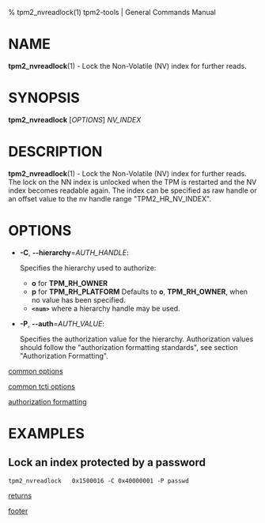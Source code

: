 % tpm2_nvreadlock(1) tpm2-tools | General Commands Manual

# NAME

**tpm2_nvreadlock**(1) - Lock the Non-Volatile (NV) index for further reads.

# SYNOPSIS

**tpm2_nvreadlock** [*OPTIONS*] _NV\_INDEX_

# DESCRIPTION

**tpm2_nvreadlock**(1) - Lock the Non-Volatile (NV) index for further reads. The
lock on the NN index is unlocked when the TPM is restarted and the NV index
becomes readable again. The index can be specified as raw handle or an offset
value to the nv handle range "TPM2_HR_NV_INDEX".

# OPTIONS

  * **-C**, **\--hierarchy**=_AUTH\_HANDLE_:

    Specifies the hierarchy used to authorize:
    * **o** for **TPM_RH_OWNER**
    * **p** for **TPM_RH_PLATFORM**
    Defaults to **o**, **TPM_RH_OWNER**, when no value has been
    specified.
    * **`<num>`** where a hierarchy handle may be used.

  * **-P**, **\--auth**=_AUTH\_VALUE_:

    Specifies the authorization value for the hierarchy. Authorization values
    should follow the "authorization formatting standards", see section
    "Authorization Formatting".

[common options](common/options.md)

[common tcti options](common/tcti.md)

[authorization formatting](common/authorizations.md)

# EXAMPLES

## Lock an index protected by a password
```
tpm2_nvreadlock   0x1500016 -C 0x40000001 -P passwd
```

[returns](common/returns.md)

[footer](common/footer.md)
